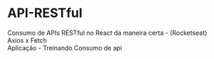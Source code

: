 # API-RESTful
Consumo de APIs RESTful no React da maneira certa - (Rocketseat)<br>
Axios x Fetch<br>
Aplicação - Treinando Consumo de api

